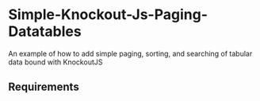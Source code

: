 Simple-Knockout-Js-Paging-Datatables
====================================

An example of how to add simple paging, sorting, and searching of tabular data bound with KnockoutJS

Requirements
------------
